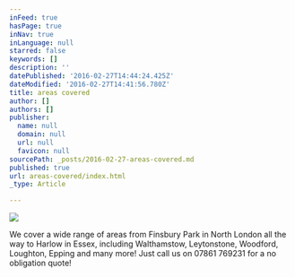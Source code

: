 ```yaml
---
inFeed: true
hasPage: true
inNav: true
inLanguage: null
starred: false
keywords: []
description: ''
datePublished: '2016-02-27T14:44:24.425Z'
dateModified: '2016-02-27T14:41:56.780Z'
title: areas covered
author: []
authors: []
publisher:
  name: null
  domain: null
  url: null
  favicon: null
sourcePath: _posts/2016-02-27-areas-covered.md
published: true
url: areas-covered/index.html
_type: Article

---
```

![](https://the-grid-user-content.s3-us-west-2.amazonaws.com/e749fcbc-5dd9-4ada-a124-9c7b1cfef746.PNG)

We cover a wide range of areas from Finsbury Park in North London all the way to Harlow in Essex, including Walthamstow, Leytonstone, Woodford, Loughton, Epping and many more!
Just call us on 07861 769231 for a no obligation quote!
